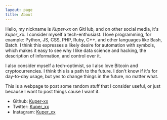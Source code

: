 ```yaml
---
layout: page
title: About
---
```


Hello, my nickname is *Kuper-xx* on GitHub, and on other social media, it's *kuper_xx*. I consider myself a tech-enthusiast. I love programming, for example: Python, JS, CSS, PHP, Ruby, C++, and other languages like Bash, Batch. I think this expresses a likely desire for automation with symbols, which makes it easy to see why I like data science and hacking, the description of information, and control over it.

I also consider myself a tech-optimist, so I also love Bitcoin and cryptocurrencies. I think this is a path to the future. I don't know if it's for day-to-day usage, but yes to change things in the future, no matter what.

This is a webpage to post some random stuff that I consider useful, or just because I want to post things cause I want it.

* Github: [Kuper-xx](https://github.com/kuper-xx)
* Twitter: [Kuper_xx](https://x.com/kuper_xx)
* Instagram: [Kuper_xx](https://instagram.com/kuper_xx)